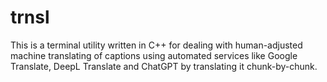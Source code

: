 # trnsl
This is a terminal utility written in C++ for dealing with human-adjusted machine translating of captions using automated services like Google Translate, DeepL Translate and ChatGPT by translating it chunk-by-chunk. 
